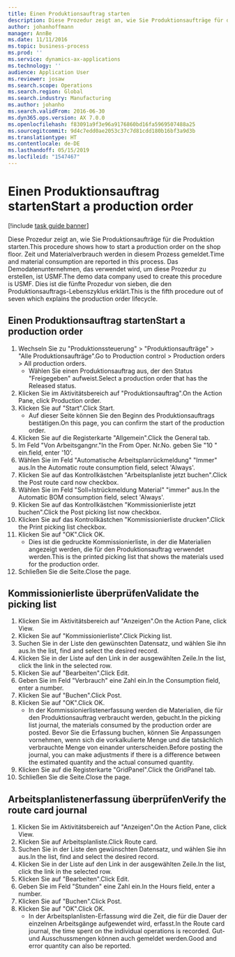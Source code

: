 ```yaml
---
title: Einen Produktionsauftrag starten
description: Diese Prozedur zeigt an, wie Sie Produktionsaufträge für die Produktion starten.
author: johanhoffmann
manager: AnnBe
ms.date: 11/11/2016
ms.topic: business-process
ms.prod: ''
ms.service: dynamics-ax-applications
ms.technology: ''
audience: Application User
ms.reviewer: josaw
ms.search.scope: Operations
ms.search.region: Global
ms.search.industry: Manufacturing
ms.author: johanho
ms.search.validFrom: 2016-06-30
ms.dyn365.ops.version: AX 7.0.0
ms.openlocfilehash: f83091a9f3e96a9176860bd16fa5969507488a25
ms.sourcegitcommit: 9d4c7edd0ae2053c37c7d81cdd180b16bf3a9d3b
ms.translationtype: HT
ms.contentlocale: de-DE
ms.lasthandoff: 05/15/2019
ms.locfileid: "1547467"
---
```

# <a name="start-a-production-order"></a><span data-ttu-id="310a4-103">Einen Produktionsauftrag starten</span><span class="sxs-lookup"><span data-stu-id="310a4-103">Start a production order</span></span>

[!include [task guide banner](../../includes/task-guide-banner.md)]

<span data-ttu-id="310a4-104">Diese Prozedur zeigt an, wie Sie Produktionsaufträge für die Produktion starten.</span><span class="sxs-lookup"><span data-stu-id="310a4-104">This procedure shows how to start a production order on the shop floor.</span></span> <span data-ttu-id="310a4-105">Zeit und Materialverbrauch werden in diesem Prozess gemeldet.</span><span class="sxs-lookup"><span data-stu-id="310a4-105">Time and material consumption are reported in this process.</span></span> <span data-ttu-id="310a4-106">Das Demodatenunternehmen, das verwendet wird, um diese Prozedur zu erstellen, ist USMF.</span><span class="sxs-lookup"><span data-stu-id="310a4-106">The demo data company used to create this procedure is USMF.</span></span> <span data-ttu-id="310a4-107">Dies ist die fünfte Prozedur von sieben, die den Produktionsauftrags-Lebenszyklus erklärt.</span><span class="sxs-lookup"><span data-stu-id="310a4-107">This is the fifth procedure out of seven which explains the production order lifecycle.</span></span>


## <a name="start-a-production-order"></a><span data-ttu-id="310a4-108">Einen Produktionsauftrag starten</span><span class="sxs-lookup"><span data-stu-id="310a4-108">Start a production order</span></span>
1. <span data-ttu-id="310a4-109">Wechseln Sie zu "Produktionssteuerung" > "Produktionsaufträge" > "Alle Produktionsaufträge".</span><span class="sxs-lookup"><span data-stu-id="310a4-109">Go to Production control > Production orders > All production orders.</span></span>
    * <span data-ttu-id="310a4-110">Wählen Sie einen Produktionsauftrag aus, der den Status "Freigegeben" aufweist.</span><span class="sxs-lookup"><span data-stu-id="310a4-110">Select a production order that has the Released status.</span></span>  
2. <span data-ttu-id="310a4-111">Klicken Sie im Aktivitätsbereich auf "Produktionsauftrag".</span><span class="sxs-lookup"><span data-stu-id="310a4-111">On the Action Pane, click Production order.</span></span>
3. <span data-ttu-id="310a4-112">Klicken Sie auf "Start".</span><span class="sxs-lookup"><span data-stu-id="310a4-112">Click Start.</span></span>
    * <span data-ttu-id="310a4-113">Auf dieser Seite können Sie den Beginn des Produktionsauftrags bestätigen.</span><span class="sxs-lookup"><span data-stu-id="310a4-113">On this page, you can confirm the start of the production order.</span></span>  
4. <span data-ttu-id="310a4-114">Klicken Sie auf die Registerkarte "Allgemein".</span><span class="sxs-lookup"><span data-stu-id="310a4-114">Click the General tab.</span></span>
5. <span data-ttu-id="310a4-115">Im Feld "Von Arbeitsgangnr."</span><span class="sxs-lookup"><span data-stu-id="310a4-115">In the From Oper.</span></span> <span data-ttu-id="310a4-116">Nr.</span><span class="sxs-lookup"><span data-stu-id="310a4-116">No.</span></span> <span data-ttu-id="310a4-117">geben Sie "10 " ein.</span><span class="sxs-lookup"><span data-stu-id="310a4-117">field, enter '10'.</span></span>
6. <span data-ttu-id="310a4-118">Wählen Sie im Feld "Automatische Arbeitsplanrückmeldung" "Immer" aus.</span><span class="sxs-lookup"><span data-stu-id="310a4-118">In the Automatic route consumption field, select 'Always'.</span></span>
7. <span data-ttu-id="310a4-119">Klicken Sie auf das Kontrollkästchen "Arbeitsplanliste jetzt buchen".</span><span class="sxs-lookup"><span data-stu-id="310a4-119">Click the Post route card now checkbox.</span></span>
8. <span data-ttu-id="310a4-120">Wählen Sie im Feld "Soll=Istrückmeldung Material" "immer" aus.</span><span class="sxs-lookup"><span data-stu-id="310a4-120">In the Automatic BOM consumption field, select 'Always'.</span></span>
9. <span data-ttu-id="310a4-121">Klicken Sie auf das Kontrollkästchen "Kommissionierliste jetzt buchen".</span><span class="sxs-lookup"><span data-stu-id="310a4-121">Click the Post picking list now checkbox.</span></span>
10. <span data-ttu-id="310a4-122">Klicken Sie auf das Kontrollkästchen "Kommissionierliste drucken".</span><span class="sxs-lookup"><span data-stu-id="310a4-122">Click the Print picking list checkbox.</span></span>
11. <span data-ttu-id="310a4-123">Klicken Sie auf "OK".</span><span class="sxs-lookup"><span data-stu-id="310a4-123">Click OK.</span></span>
    * <span data-ttu-id="310a4-124">Dies ist die gedruckte Kommissionierliste, in der die Materialien angezeigt werden, die für den Produktionsauftrag verwendet werden.</span><span class="sxs-lookup"><span data-stu-id="310a4-124">This is the printed picking list that shows the materials used for the production order.</span></span>  
12. <span data-ttu-id="310a4-125">Schließen Sie die Seite.</span><span class="sxs-lookup"><span data-stu-id="310a4-125">Close the page.</span></span>

## <a name="validate-the-picking-list"></a><span data-ttu-id="310a4-126">Kommissionierliste überprüfen</span><span class="sxs-lookup"><span data-stu-id="310a4-126">Validate the picking list</span></span>
1. <span data-ttu-id="310a4-127">Klicken Sie im Aktivitätsbereich auf "Anzeigen".</span><span class="sxs-lookup"><span data-stu-id="310a4-127">On the Action Pane, click View.</span></span>
2. <span data-ttu-id="310a4-128">Klicken Sie auf "Kommissionierliste".</span><span class="sxs-lookup"><span data-stu-id="310a4-128">Click Picking list.</span></span>
3. <span data-ttu-id="310a4-129">Suchen Sie in der Liste den gewünschten Datensatz, und wählen Sie ihn aus.</span><span class="sxs-lookup"><span data-stu-id="310a4-129">In the list, find and select the desired record.</span></span>
4. <span data-ttu-id="310a4-130">Klicken Sie in der Liste auf den Link in der ausgewählten Zeile.</span><span class="sxs-lookup"><span data-stu-id="310a4-130">In the list, click the link in the selected row.</span></span>
5. <span data-ttu-id="310a4-131">Klicken Sie auf "Bearbeiten".</span><span class="sxs-lookup"><span data-stu-id="310a4-131">Click Edit.</span></span>
6. <span data-ttu-id="310a4-132">Geben Sie im Feld "Verbrauch" eine Zahl ein.</span><span class="sxs-lookup"><span data-stu-id="310a4-132">In the Consumption field, enter a number.</span></span>
7. <span data-ttu-id="310a4-133">Klicken Sie auf "Buchen".</span><span class="sxs-lookup"><span data-stu-id="310a4-133">Click Post.</span></span>
8. <span data-ttu-id="310a4-134">Klicken Sie auf "OK".</span><span class="sxs-lookup"><span data-stu-id="310a4-134">Click OK.</span></span>
    * <span data-ttu-id="310a4-135">In der Kommissionierlistenerfassung werden die Materialien, die für den Produktionsauftrag verbraucht werden, gebucht.</span><span class="sxs-lookup"><span data-stu-id="310a4-135">In the picking list journal, the materials consumed by the production order are posted.</span></span> <span data-ttu-id="310a4-136">Bevor Sie die Erfassung buchen, können Sie Anpassungen vornehmen, wenn sich die vorkalkulierte Menge und die tatsächlich verbrauchte Menge von einander unterscheiden.</span><span class="sxs-lookup"><span data-stu-id="310a4-136">Before posting the journal, you can make adjustments if there is a difference between the estimated quantity and the actual consumed quantity.</span></span>  
9. <span data-ttu-id="310a4-137">Klicken Sie auf die Registerkarte "GridPanel".</span><span class="sxs-lookup"><span data-stu-id="310a4-137">Click the GridPanel tab.</span></span>
10. <span data-ttu-id="310a4-138">Schließen Sie die Seite.</span><span class="sxs-lookup"><span data-stu-id="310a4-138">Close the page.</span></span>

## <a name="verify-the-route-card-journal"></a><span data-ttu-id="310a4-139">Arbeitsplanlistenerfassung überprüfen</span><span class="sxs-lookup"><span data-stu-id="310a4-139">Verify the route card journal</span></span>
1. <span data-ttu-id="310a4-140">Klicken Sie im Aktivitätsbereich auf "Anzeigen".</span><span class="sxs-lookup"><span data-stu-id="310a4-140">On the Action Pane, click View.</span></span>
2. <span data-ttu-id="310a4-141">Klicken Sie auf Arbeitsplanliste.</span><span class="sxs-lookup"><span data-stu-id="310a4-141">Click Route card.</span></span>
3. <span data-ttu-id="310a4-142">Suchen Sie in der Liste den gewünschten Datensatz, und wählen Sie ihn aus.</span><span class="sxs-lookup"><span data-stu-id="310a4-142">In the list, find and select the desired record.</span></span>
4. <span data-ttu-id="310a4-143">Klicken Sie in der Liste auf den Link in der ausgewählten Zeile.</span><span class="sxs-lookup"><span data-stu-id="310a4-143">In the list, click the link in the selected row.</span></span>
5. <span data-ttu-id="310a4-144">Klicken Sie auf "Bearbeiten".</span><span class="sxs-lookup"><span data-stu-id="310a4-144">Click Edit.</span></span>
6. <span data-ttu-id="310a4-145">Geben Sie im Feld "Stunden" eine Zahl ein.</span><span class="sxs-lookup"><span data-stu-id="310a4-145">In the Hours field, enter a number.</span></span>
7. <span data-ttu-id="310a4-146">Klicken Sie auf "Buchen".</span><span class="sxs-lookup"><span data-stu-id="310a4-146">Click Post.</span></span>
8. <span data-ttu-id="310a4-147">Klicken Sie auf "OK".</span><span class="sxs-lookup"><span data-stu-id="310a4-147">Click OK.</span></span>
    * <span data-ttu-id="310a4-148">In der Arbeitsplanlisten-Erfassung wird die Zeit, die für die Dauer der einzelnen Arbeitsgänge aufgewendet wird, erfasst.</span><span class="sxs-lookup"><span data-stu-id="310a4-148">In the Route card journal, the time spent on the individual operations is recorded.</span></span> <span data-ttu-id="310a4-149">Gut- und Ausschussmengen können auch gemeldet werden.</span><span class="sxs-lookup"><span data-stu-id="310a4-149">Good and error quantity can also be reported.</span></span>  
